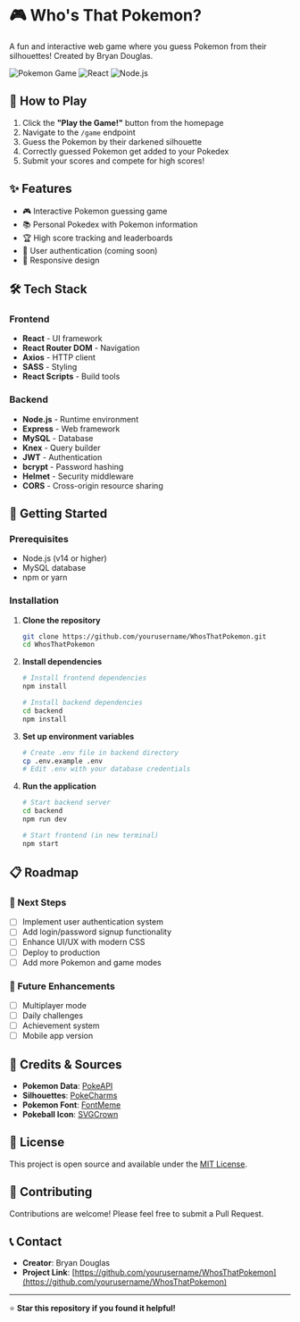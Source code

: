 # 🎮 Who's That Pokemon?

A fun and interactive web game where you guess Pokemon from their silhouettes! Created by Bryan Douglas.

![Pokemon Game](https://img.shields.io/badge/Status-Playable-brightgreen)
![React](https://img.shields.io/badge/Frontend-React-blue)
![Node.js](https://img.shields.io/badge/Backend-Node.js-green)

## 🎯 How to Play

1. Click the **"Play the Game!"** button from the homepage
2. Navigate to the `/game` endpoint
3. Guess the Pokemon by their darkened silhouette
4. Correctly guessed Pokemon get added to your Pokedex
5. Submit your scores and compete for high scores!

## ✨ Features

- 🎮 Interactive Pokemon guessing game
- 📚 Personal Pokedex with Pokemon information
- 🏆 High score tracking and leaderboards
- 🔐 User authentication (coming soon)
- 📱 Responsive design

## 🛠️ Tech Stack

### Frontend
- **React** - UI framework
- **React Router DOM** - Navigation
- **Axios** - HTTP client
- **SASS** - Styling
- **React Scripts** - Build tools

### Backend
- **Node.js** - Runtime environment
- **Express** - Web framework
- **MySQL** - Database
- **Knex** - Query builder
- **JWT** - Authentication
- **bcrypt** - Password hashing
- **Helmet** - Security middleware
- **CORS** - Cross-origin resource sharing

## 🚀 Getting Started

### Prerequisites
- Node.js (v14 or higher)
- MySQL database
- npm or yarn

### Installation

1. **Clone the repository**
   ```bash
   git clone https://github.com/yourusername/WhosThatPokemon.git
   cd WhosThatPokemon
   ```

2. **Install dependencies**
   ```bash
   # Install frontend dependencies
   npm install
   
   # Install backend dependencies
   cd backend
   npm install
   ```

3. **Set up environment variables**
   ```bash
   # Create .env file in backend directory
   cp .env.example .env
   # Edit .env with your database credentials
   ```

4. **Run the application**
   ```bash
   # Start backend server
   cd backend
   npm run dev
   
   # Start frontend (in new terminal)
   npm start
   ```

## 📋 Roadmap

### 🎯 Next Steps
- [ ] Implement user authentication system
- [ ] Add login/password signup functionality
- [ ] Enhance UI/UX with modern CSS
- [ ] Deploy to production
- [ ] Add more Pokemon and game modes

### 🚀 Future Enhancements
- [ ] Multiplayer mode
- [ ] Daily challenges
- [ ] Achievement system
- [ ] Mobile app version

## 🙏 Credits & Sources

- **Pokemon Data**: [PokeAPI](https://pokeapi.co/)
- **Silhouettes**: [PokeCharms](https://tcm.pokecharms.com/legacy?c=89e03e94-a5ab-4387-a750-1add567daaaa)
- **Pokemon Font**: [FontMeme](https://fontmeme.com/pokemon-font/)
- **Pokeball Icon**: [SVGCrown](https://svgcrown.com/download.php?category=pokeball&id=4)

## 📄 License

This project is open source and available under the [MIT License](LICENSE).

## 🤝 Contributing

Contributions are welcome! Please feel free to submit a Pull Request.

## 📞 Contact

- **Creator**: Bryan Douglas
- **Project Link**: [https://github.com/yourusername/WhosThatPokemon](https://github.com/yourusername/WhosThatPokemon)

---

⭐ **Star this repository if you found it helpful!**

